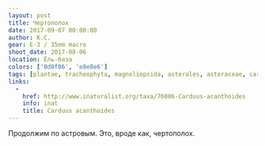 ```yaml
---
layout: post
title: Чертополох
date: 2017-09-07 00:00:00
author: К.С.
gear: E-3 / 35mm macro
shoot_date: 2017-08-06
location: Ёль-база
colors: ['0d0f06', 'e8e8e6']
tags: [plantae, tracheophyta, magnoliopsida, asterales, asteraceae, carduus, carduus acanthoides]
links:
  -
    href: http://www.inaturalist.org/taxa/76006-Carduus-acanthoides
    info: inat
    title: Carduus acanthoides
---
```

Продолжим по астровым. Это, вроде как, чертополох.
